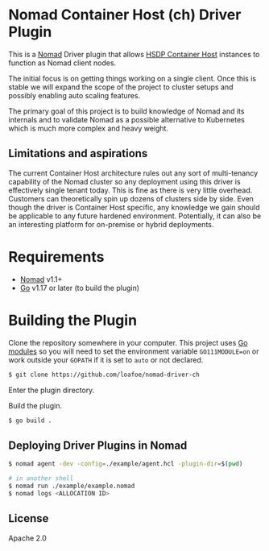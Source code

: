 # Nomad Container Host (ch) Driver Plugin

This is a [Nomad](https://www.nomadproject.io) Driver plugin that allows
[HSDP Container Host](https://registry.terraform.io/providers/philips-software/hsdp/latest/docs/guides/container_host) instances to function as Nomad client nodes. 

The initial focus is on getting things working on a single client.
Once this is stable we will expand the scope of the project to cluster
setups and possibly enabling auto scaling features.

The primary goal of this project is to build knowledge of Nomad and its
internals and to validate Nomad as a possible alternative to Kubernetes
which is much more complex and heavy weight. 

## Limitations and aspirations

The current Container Host architecture rules out any sort of multi-tenancy
capability of the Nomad cluster so any deployment using this driver 
is effectively single tenant today. This is fine as there is very little overhead.
Customers can theoretically spin up dozens of clusters side by side.
Even though the driver is Container Host specific, any knowledge we gain should be
applicable to any future hardened environment. Potentially, it can also be 
an interesting platform for on-premise or hybrid deployments.

# Requirements

- [Nomad](https://www.nomadproject.io/downloads.html) v1.1+
- [Go](https://golang.org/doc/install) v1.17 or later (to build the plugin)

# Building the Plugin

Clone the repository somewhere in your computer. This project uses
[Go modules](https://blog.golang.org/using-go-modules) so you will need to set
the environment variable `GO111MODULE=on` or work outside your `GOPATH` if it
is set to `auto` or not declared.

```sh
$ git clone https://github.com/loafoe/nomad-driver-ch
```

Enter the plugin directory.

Build the plugin.

```sh
$ go build .
```

## Deploying Driver Plugins in Nomad

```sh
$ nomad agent -dev -config=./example/agent.hcl -plugin-dir=$(pwd)

# in another shell
$ nomad run ./example/example.nomad
$ nomad logs <ALLOCATION ID>
```

## License

Apache 2.0
